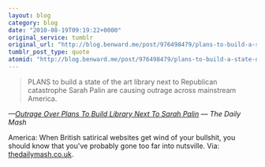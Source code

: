 ```yaml
---
layout: blog
category: blog
date: "2010-08-19T09:19:22+0000"
original_service: tumblr
original_url: "http://blog.benward.me/post/976498479/plans-to-build-a-state-of-the-art-library-next-to"
tumblr_post_type: quote
atomid: "http://blog.benward.me/post/976498479/plans-to-build-a-state-of-the-art-library-next-to"
---
```

> PLANS to build a state of the art library next to Republican catastrophe Sarah Palin are causing outrage across mainstream America.

<cite>—<a href="http://www.thedailymash.co.uk/index.php?option=com_content&task=view&id=3017&Itemid=89">Outrage Over Plans To Build Library Next To Sarah Palin</a> — The Daily Mash</cite>

America: When British satirical websites get wind of your bullshit, you should know that you've probably gone too far into nutsville.
Via: [thedailymash.co.uk](http://www.thedailymash.co.uk/index.php?option=com_content&task=view&id=3017&Itemid=89).